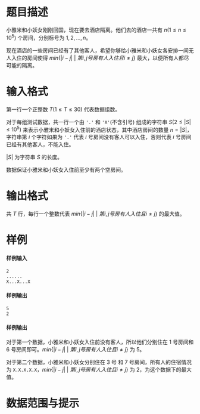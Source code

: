 
# 题目描述

小雅米和小妖女刚刚回国，现在要去酒店隔离。他们去的酒店一共有 $n(1 \leq n \leq 10^5)$ 个房间，分别标号为 $1,2,\ldots,n$。

现在酒店的一些房间已经有了其他客人，希望你够给小雅米和小妖女各安排一间无人入住的房间使得 $min\{|i-j|\ |\ 第 i,j 号房有人入住且i\neq j\}$ 最大，以便所有人都尽可能的隔离。



# 输入格式

第一行一个正整数 $T(1\leq T \leq 30)$ 代表数据组数。

对于每组测试数据，共一行一个由 `'.'` 和 `'X'`(不含引号) 组成的字符串 $S(2 \leq |S| \leq 10^5)$ 来表示小雅米和小妖女入住前的酒店状态，其中酒店房间的数量 $n = |S|$，字符串第 $i$ 个字符如果为 `'.'` 代表 $i$ 号房间没有客人可以入住，否则代表 $i$ 号房间已经有其他客人，不能入住。

$|S|$ 为字符串 $S$ 的长度。

数据保证小雅米和小妖女入住前至少有两个空房间。

# 输出格式

共 $T$ 行，每行一个整数代表 $min\{|i-j|\ |\ 第 i,j 号房有人入住且i\neq j\}$ 的最大值。


# 样例

#### 样例输入

```plain
2
......
X...X...X
```

#### 样例输出

```plain
5
2
```

#### 样例输出

对于第一个数据，小雅米和小妖女入住前没有客人，所以他们分别住在 $1$ 号房间和 $6$ 号房间即可。$min\{|i-j|\ |\ 第 i,j 号房有人入住且i\neq j\}$ 为 $5$。

对于第二个数据，小雅米和小妖女分别住在 $3$ 号 和 $7$ 号房间，所有人的住宿情况为 `X.X.X.X.X`，$min\{|i-j|\ |\ 第 i,j 号房有人入住且i\neq j\}$ 为 $2$，为这个数据下的最大值。


# 数据范围与提示



